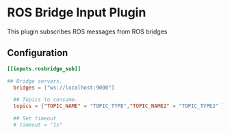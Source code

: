 # ROS Bridge Input Plugin

This plugin subscribes ROS messages from ROS bridges

## Configuration

```toml @sample.conf
[[inputs.rosbridge_sub]]

## Bridge servers.
  bridges = ["ws://localhost:9000"]

  ## Topics to consume.
  topics = {"TOPIC_NAME" = "TOPIC_TYPE","TOPIC_NAME2" = "TOPIC_TYPE2" }

  ## Set timeout
  # timeout = "1s"
```
